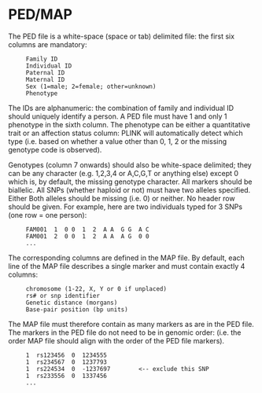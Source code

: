 # PED/MAP
The PED file is a white-space (space or tab) delimited file: the first six columns are mandatory:
```
     Family ID
     Individual ID
     Paternal ID
     Maternal ID
     Sex (1=male; 2=female; other=unknown)
     Phenotype
```
The IDs are alphanumeric: the combination of family and individual ID should uniquely identify a person. A PED file must have 1 and only 1 phenotype in the sixth column. The phenotype can be either a quantitative trait or an affection status column: PLINK will automatically detect which type (i.e. based on whether a value other than 0, 1, 2 or the missing genotype code is observed).

Genotypes (column 7 onwards) should also be white-space delimited; they can be any character (e.g. 1,2,3,4 or A,C,G,T or anything else) except 0 which is, by default, the missing genotype character. All markers should be biallelic. All SNPs (whether haploid or not) must have two alleles specified. Either Both alleles should be missing (i.e. 0) or neither. No header row should be given. For example, here are two individuals typed for 3 SNPs (one row = one person):
```
     FAM001  1  0 0  1  2  A A  G G  A C 
     FAM001  2  0 0  1  2  A A  A G  0 0 
     ...
```

The corresponding columns are defined in the MAP file. By default, each line of the MAP file describes a single marker and must contain exactly 4 columns:
```
     chromosome (1-22, X, Y or 0 if unplaced)
     rs# or snp identifier
     Genetic distance (morgans)
     Base-pair position (bp units)
```

The MAP file must therefore contain as many markers as are in the PED file. The markers in the PED file do not need to be in genomic order: (i.e. the order MAP file should align with the order of the PED file markers).
```
     1  rs123456  0  1234555
     1  rs234567  0  1237793
     1  rs224534  0  -1237697        <-- exclude this SNP
     1  rs233556  0  1337456
     ...
```
